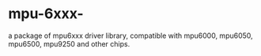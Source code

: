 # mpu-6xxx-
a package of mpu6xxx driver library, compatible with mpu6000, mpu6050, mpu6500, mpu9250 and other chips.
